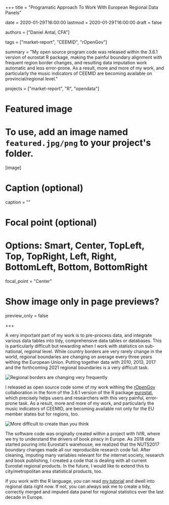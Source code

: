 +++
title = "Programatic Approach To Work With European Regional Data Panels"

date = 2020-01-29T16:00:00
lastmod = 2020-01-29T16:00:00
draft = false

authors = ["Daniel Antal, CFA"]

tags = ["market-report", "CEEMID", "rOpenGov"]

summary = "My open source program code was released within the 3.6.1 version of eurostat R package, making the painful boundary alignment with frequent region border changes, and resulting data imputation work automatic and less error-prone. As a result, more and more of my work, and particularly the music indicators of CEEMID are becoming available on provincial/regional level."

projects = ["market-report", "R", "opendata"]

# Featured image
# To use, add an image named `featured.jpg/png` to your project's folder. 
[image]
  # Caption (optional)
  caption = ""

  # Focal point (optional)
  # Options: Smart, Center, TopLeft, Top, TopRight, Left, Right, BottomLeft, Bottom, BottomRight
  focal_point = "Center"

  # Show image only in page previews?
  preview_only = false

+++


A very important part of my work is to pre-process data, and integrate various data tables into tidy, comprehensive data tables or databases.  This is particularly difficult but rewarding when I work with statistics on sub-national, regional level.  While country borders are very rarely change in the world, regional boundaries are changing on average every three years withing the European Union. Putting together data with 2010, 2013, 2017 and the forthcoming 2021 regional boundaries is a very difficult task.

![Regional borders are changing very frequently](/img/nuts_history.png)

I released as open source code some of my work withing the [rOpenGov](http://ropengov.github.io/) collaboration in the form of the 3.6.1 version of the R package [eurostat](http://ropengov.github.io/eurostat/), which precisely helps users and researchers with this very painful, error-prone task.  As a result, more and more of my work, and particularly the music indicators of CEEMID, are becoming available not only for the EU member states but for regions, too.  

![More difficult to create than you think](/img/dataanimation/gerd_by_region.gif)

The software code was originally created within a project with IVIR, where we try to understand the drivers of book piracy in Europe.  As 2018 data started pouring into Eurostat’s warehouse, we realized that the NUTS2017 boundary changes made all our reproducible research code fail.   After cleaning, imputing many variables relevant for the internet society, research and book publishing, I created a code that is dealing with all current Eurostat regional products. In the future, I would like to extend this to city/metropolitan area statistical products, too.

If you work with the R language, you can read [my tutorial](http://ropengov.github.io/eurostat/articles/website/regional_data.html) and dwell into regional data right now. If not, you can always ask me to create a tidy, correctly merged and imputed data panel for regional statistics over the last decade in Europe.